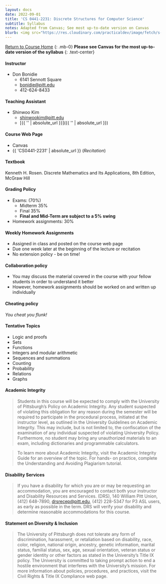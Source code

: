 ```yaml
---
layout: docs
date: 2022-09-01
title: 'CS 0441-2231: Discrete Structures for Computer Science'
subtitle: Syllabus
notes: Adapted from Canvas; See most up-to-date version on Canvas
blurb: <img src="https://res.cloudinary.com/practicaldev/image/fetch/s--cqZpvxqB--/c_imagga_scale,f_auto,fl_progressive,h_900,q_auto,w_1600/https://dev-to-uploads.s3.amazonaws.com/uploads/articles/3kgxmx7ddk0ws4ng0xo3.jpg" class="w-100"/>
---
```

[Return to Course Home](../)
{: .mb-0}
**Please see Canvas for the most up-to-date version of the syllabus**
{: .text-center}

#### Instructor
+ Don Bonidie
    + 6141 Sennott Square
    + [bonidie@pitt.edu](bonidie@pitt.edu)
    + 412-624-8433

#### Teaching Assistant
+ Shinwoo Kim
    + [shinwookim@pitt.edu](shinwookim@pitt.edu)
    + [{{ '' | absolute_url }}]({{ '' | absolute_url }})

#### Course Web Page
+ Canvas
+ {{ 'CS0441-2231' | absolute_url }} (*Recitation*)

#### Textbook
Kenneth H. Rosen. Discrete Mathematics and Its Applications, 8th Edition, McGraw Hill

#### Grading Policy
+ Exams: (70%)
    + Midterm 35%
    + Final 35%
    + **Final and Mid-Term are subject to a 5% swing**
+ Homework assignments: 30%

#### Weekly Homework Assignments
+ Assigned in class and posted on the course web page
+ Due one week later at the beginning of the lecture or recitation
+ No extension policy - be on time!

#### Collaboration policy
+ You may discuss the material covered in the course with your fellow students in order to understand it better
+ However, homework assignments should be worked on and written up individually

#### Cheating policy
*You cheat you flunk!*

#### Tentative Topics
+ Logic and proofs
+ Sets
+ Functions
+ Integers and modular arithmetic
+ Sequences and summations
+ Counting
+ Probability
+ Relations
+ Graphs

#### Academic Integrity
> Students in this course will be expected to comply with the University of Pittsburgh’s Policy on Academic Integrity. Any student suspected of violating this obligation for any reason during the semester will be required to participate in the procedural process, initiated at the instructor level, as outlined in the University Guidelines on Academic Integrity. This may include, but is not limited to, the confiscation of the examination of any individual suspected of violating University Policy. Furthermore, no student may bring any unauthorized materials to an exam, including dictionaries and programmable calculators.

> To learn more about Academic Integrity, visit the Academic Integrity Guide for an overview of the topic. For hands- on practice, complete the Understanding and Avoiding Plagiarism tutorial.

#### Disability Services
> If you have a disability for which you are or may be requesting an accommodation, you are encouraged to contact both your instructor and Disability Resources and Services. (DRS), 140 William Pitt Union, (412) 648-7890, drsrecep@pitt.edu, (412) 228-5347 for P3 ASL users, as early as possible in the term. DRS will verify your disability and determine reasonable accommodations for this course.

#### Statement on Diversity & Inclusion
> The University of Pittsburgh does not tolerate any form of discrimination, harassment, or retaliation based on disability, race, color, religion, national origin, ancestry, genetic information, marital status, familial status, sex, age, sexual orientation, veteran status or gender identity or other factors as stated in the University’s Title IX policy. The University is committed to taking prompt action to end a hostile environment that interferes with the University’s mission. For more information about policies, procedures, and practices, visit the Civil Rights & Title IX Compliance web page.
